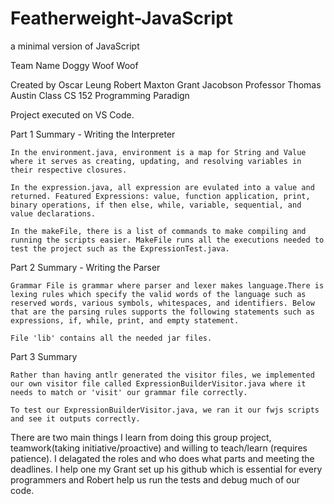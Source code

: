 # Featherweight-JavaScript
a minimal version of JavaScript

Team Name
	Doggy Woof Woof

Created by 
	Oscar Leung 
	Robert Maxton
	Grant Jacobson
Professor
	Thomas Austin
Class
	CS 152 Programming Paradign

Project executed on VS Code.

Part 1 Summary - Writing the Interpreter
	
	In the environment.java, environment is a map for String and Value where it serves as creating, updating, and resolving variables in their respective closures. 

	In the expression.java, all expression are evulated into a value and returned. Featured Expressions: value, function application, print, binary operations, if then else, while, variable, sequential, and value declarations. 
	
	In the makeFile, there is a list of commands to make compiling and running the scripts easier. MakeFile runs all the executions needed to test the project such as the ExpressionTest.java.

Part 2 Summary - Writing the Parser

	Grammar File is grammar where parser and lexer makes language.There is lexing rules which specify the valid words of the language such as reserved words, various symbols, whitespaces, and identifiers. Below that are the parsing rules supports the following statements such as expressions, if, while, print, and empty statement. 
	
	File 'lib' contains all the needed jar files. 
	
Part 3 Summary
	
	Rather than having antlr generated the visitor files, we implemented our own visitor file called ExpressionBuilderVisitor.java where it needs to match or 'visit' our grammar file correctly. 
	
	To test our ExpressionBuilderVisitor.java, we ran it our fwjs scripts and see it outputs correctly. 
	
There are two main things I learn from doing this group project, teamwork(taking initiative/proactive) and willing to teach/learn (requires patience). I delagated the roles and who does what parts and meeting the deadlines. I help one my Grant set up his github which is essential for every programmers and Robert help us run the tests and debug much of our code. 
